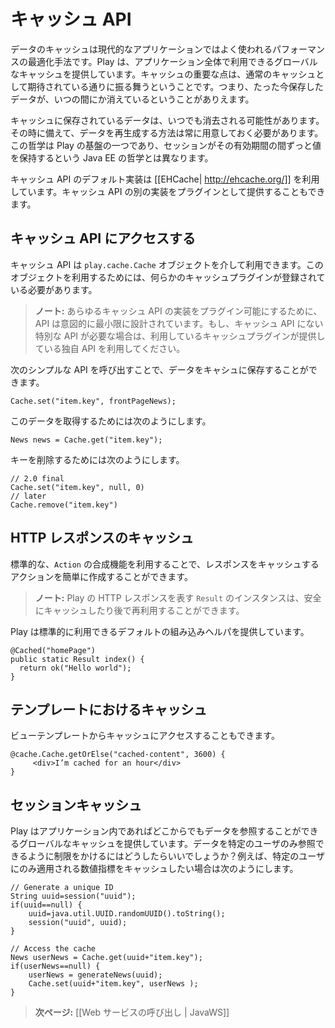 <!-- translated -->
<!--
# The Play cache API
-->
# キャッシュ API

<!--
Caching data is a typical optimization in modern applications, and so Play provides a global cache. An important point about the cache is that it behaves just like a cache should: the data you just stored may just go missing.
-->
データのキャッシュは現代的なアプリケーションではよく使われるパフォーマンスの最適化手法です。Play は、アプリケーション全体で利用できるグローバルなキャッシュを提供しています。キャッシュの重要な点は、通常のキャッシュとして期待されている通りに振る舞うということです。つまり、たった今保存したデータが、いつの間にか消えているということがありえます。

<!--
For any data stored in the cache, a regeneration strategy needs to be put in place in case the data goes missing. This philosophy is one of the fundamentals behind Play, and is different from Java EE, where the session is expected to retain values throughout its lifetime. 
-->
キャッシュに保存されているデータは、いつでも消去される可能性があります。その時に備えて、データを再生成する方法は常に用意しておく必要があります。この哲学は Play の基盤の一つであり、セッションがその有効期間の間ずっと値を保持するという Java EE の哲学とは異なります。

<!--
The default implementation of the cache API uses [[EHCache| http://ehcache.org/]]. You can also provide your own implementation via a plugin.
-->
キャッシュ API のデフォルト実装は [[EHCache| http://ehcache.org/]] を利用しています。キャッシュ API の別の実装をプラグインとして提供することもできます。

<!--
## Accessing the Cache API
-->
## キャッシュ API にアクセスする

<!--
The cache API is provided by the `play.cache.Cache` object. This requires a cache plugin to be registered.
-->
キャッシュ API は `play.cache.Cache` オブジェクトを介して利用できます。このオブジェクトを利用するためには、何らかのキャッシュプラグインが登録されている必要があります。

<!--
> **Note:** The API is intentionally minimal to allow various implementations to be plugged in. If you need a more specific API, use the one provided by your Cache plugin.
-->
> **ノート:** あらゆるキャッシュ API の実装をプラグイン可能にするために、API は意図的に最小限に設計されています。もし、キャッシュ API にない特別な API が必要な場合は、利用しているキャッシュプラグインが提供している独自 API を利用してください。

<!--
Using this simple API you can store data in the cache:
-->
次のシンプルな API を呼び出すことで、データをキャシュに保存することができます。

```
Cache.set("item.key", frontPageNews);
```

<!--
You can retrieve the data later:
-->
このデータを取得するためには次のようにします。

```
News news = Cache.get("item.key");
```

<!--
How to remove the key is as follows.
-->
キーを削除するためには次のようにします。

```
// 2.0 final
Cache.set("item.key", null, 0)
// later
Cache.remove("item.key")

```

<!--
## Caching HTTP responses
-->
## HTTP レスポンスのキャッシュ

<!--
You can easily create a smart cached action using standard `Action` composition. 
-->
標準的な、`Action` の合成機能を利用することで、レスポンスをキャッシュするアクションを簡単に作成することができます。

<!--
> **Note:** Play HTTP `Result` instances are safe to cache and reuse later.
-->
> **ノート:** Play の HTTP レスポンスを表す `Result` のインスタンスは、安全にキャッシュしたり後で再利用することができます。

<!--
Play provides a default built-in helper for the standard case:
-->
Play は標準的に利用できるデフォルトの組み込みヘルパを提供しています。


```
@Cached("homePage")
public static Result index() {
  return ok("Hello world");
}
```

<!--
## Caching in templates  
-->
## テンプレートにおけるキャッシュ

<!--
You may also access the cache from a view template.
-->
ビューテンプレートからキャッシュにアクセスすることもできます。

```
@cache.Cache.getOrElse("cached-content", 3600) {
     <div>I’m cached for an hour</div>
}
```

<!--
## Session cache
-->
## セッションキャッシュ

<!--
Play provides a global cache, whose data are visible to anybody. How would one restrict visibility to a given user? For instance you may want to cache metrics that only apply to a given user.
-->
Play はアプリケーション内であればどこからでもデータを参照することができるグローバルなキャッシュを提供しています。データを特定のユーザのみ参照できるように制限をかけるにはどうしたらいいでしょうか？例えば、特定のユーザにのみ適用される数値指標をキャッシュしたい場合は次のようにします。

```
// Generate a unique ID
String uuid=session("uuid");
if(uuid==null) {
	uuid=java.util.UUID.randomUUID().toString();
	session("uuid", uuid);
}

// Access the cache
News userNews = Cache.get(uuid+"item.key");
if(userNews==null) {
	userNews = generateNews(uuid);
	Cache.set(uuid+"item.key", userNews );
}
```

<!--
> **Next:** [[Calling web services | JavaWS]]
-->
> **次ページ:** [[Web サービスの呼び出し | JavaWS]]
